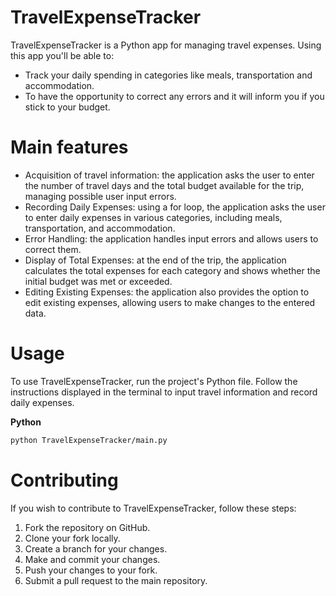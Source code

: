 # TravelExpenseTracker
TravelExpenseTracker is a Python app for managing travel expenses. Using this app you'll be able to: 
- Track your daily spending in categories like meals, transportation and accommodation.
- To have the opportunity to correct any errors and it will inform you if you stick to your budget.
# Main features
- Acquisition of travel information: the application asks the user to enter the number of travel days and the total budget available for the trip, managing possible user input errors.
- Recording Daily Expenses: using a for loop, the application asks the user to enter daily expenses in various categories, including meals, transportation, and accommodation.
- Error Handling: the application handles input errors and allows users to correct them.
- Display of Total Expenses: at the end of the trip, the application calculates the total expenses for each category and shows whether the initial budget was met or exceeded.
- Editing Existing Expenses: the application also provides the option to edit existing expenses, allowing users to make changes to the entered data.
# Usage
To use TravelExpenseTracker, run the project's Python file. Follow the instructions displayed in the terminal to input travel information and record daily expenses.

**Python**
```sh
python TravelExpenseTracker/main.py
```
# Contributing
If you wish to contribute to TravelExpenseTracker, follow these steps:

1. Fork the repository on GitHub. 
2. Clone your fork locally.
3. Create a branch for your changes.
4. Make and commit your changes. 
5. Push your changes to your fork. 
6. Submit a pull request to the main repository.

